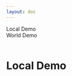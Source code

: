 ```yaml
---
layout: doc
---
```


<div class="flex flex-wrap pt-6 -m-2">
    <div class="flex-shrink-0 p-2">
        <a class="inline-block px-5 font-semibold whitespace-nowrap leading-9 !text-white no-underline bg-green-800 rounded-3xl no-decoration" href="/demo">
            Local Demo
        </a>
    </div>
    <div class="flex-shrink-0 p-2">
        <a class="inline-block px-5 font-semibold whitespace-nowrap leading-9 !text-gray-800 no-underline bg-gray-300 rounded-3xl no-decoration" href="/docs/world/demo">
            World Demo
        </a>
    </div>
</div>
<br />

# Local Demo

<PageDemo/>

<style scoped> 
.no-decoration {
    text-decoration: none;
}
</style>
